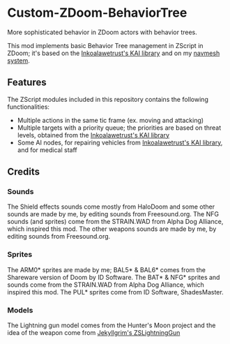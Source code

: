 # Custom-ZDoom-BehaviorTree
More sophisticated behavior in ZDoom actors with behavior trees.

This mod implements basic Behavior Tree management in ZScript in ZDoom; it's based on the [Inkoalawetrust's KAI library](https://github.com/inkoalawetrust/KAI) and on my [navmesh system](https://github.com/StefanoP85/Custom-ZDoom-PathFinding).

## Features
The ZScript modules included in this repository contains the following functionalities:
* Multiple actions in the same tic frame (ex. moving and attacking)
* Multiple targets with a priority queue; the priorities are based on threat levels, obtained from the [Inkoalawetrust's KAI library](https://github.com/inkoalawetrust/KAI)
* Some AI nodes, for repairing vehicles from [Inkoalawetrust's KAI library](https://github.com/inkoalawetrust/KAI), and for medical staff

## Credits

### Sounds
The Shield effects sounds come mostly from HaloDoom and some other sounds are made by me, by editing sounds from Freesound.org.
The NFG sounds (and sprites) come from the STRAIN.WAD from Alpha Dog Alliance, which inspired this mod.
The other weapons sounds are made by me, by editing sounds from Freesound.org. 

### Sprites
The ARM0* sprites are made by me; BAL5* & BAL6* comes from the Shareware version of Doom by ID Software.
The BAT* & NFG* sprites and sounds come from the STRAIN.WAD from Alpha Dog Alliance, which inspired this mod.
The PUL* sprites come from ID Software, ShadesMaster.

### Models
The Lightning gun model comes from the Hunter's Moon project and the idea of the weapon come from [Jekyllgrim's ZSLightningGun](https://github.com/jekyllgrim/ZSLightningGun)
